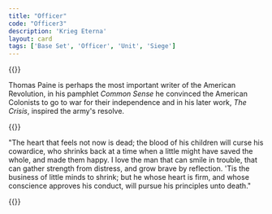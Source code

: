 ```yaml
---
title: "Officer"
code: "Officer3"
description: 'Krieg Eterna'
layout: card
tags: ['Base Set', 'Officer', 'Unit', 'Siege']
---
```

{{<card-detail-page title="Officer3" artwork="Officers from a Cuirassier Regiment in front of a Country House by Édouard Detaille (1897)" >}}
<p>
Thomas Paine is perhaps the most important writer of the American Revolution, in his pamphlet <i>Common Sense</i> he convinced the American Colonists to go to war for their independence and in his later work, <i>The Crisis</i>, inspired the army's resolve.
</p>
{{<card-detail-image file ="lexington.jpg">}}
<p>
"The heart that feels not now is dead; the blood of his children will curse his cowardice, who shrinks back at a time when a little might have saved the whole, and made them happy. I love the man that can smile in trouble, that can gather strength from distress, and grow brave by reflection. 'Tis the business of little minds to shrink; but he whose heart is firm, and whose conscience approves his conduct, will pursue his principles unto death."
</p>
{{</card-detail-page>}}